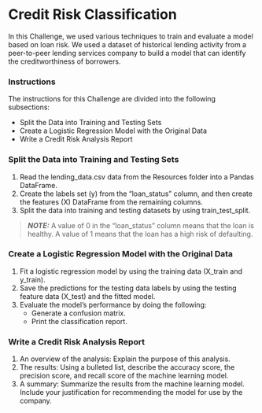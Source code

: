 # Credit Risk Classification

In this Challenge, we used various techniques to train and evaluate a model based on loan risk. We used a dataset of historical lending activity from a peer-to-peer lending services company to build a model that can identify the creditworthiness of borrowers.

### Instructions
The instructions for this Challenge are divided into the following subsections:
* Split the Data into Training and Testing Sets
* Create a Logistic Regression Model with the Original Data
* Write a Credit Risk Analysis Report

### Split the Data into Training and Testing Sets
1. Read the lending_data.csv data from the Resources folder into a Pandas DataFrame.
2. Create the labels set (y) from the “loan_status” column, and then create the features (X) DataFrame from the remaining columns.
3. Split the data into training and testing datasets by using train_test_split.

> **_NOTE:_** A value of 0 in the “loan_status” column means that the loan is healthy. A value of 1 means that the loan has a high risk of defaulting.


### Create a Logistic Regression Model with the Original Data
1. Fit a logistic regression model by using the training data (X_train and y_train).
2. Save the predictions for the testing data labels by using the testing feature data (X_test) and the fitted model.
3. Evaluate the model’s performance by doing the following:
    - Generate a confusion matrix.
    - Print the classification report.

### Write a Credit Risk Analysis Report
1.  An overview of the analysis: Explain the purpose of this analysis.
2.  The results: Using a bulleted list, describe the accuracy score, the precision score, and recall score of the machine learning model.
3. A summary: Summarize the results from the machine learning model. Include your justification for recommending the model for use by the company.